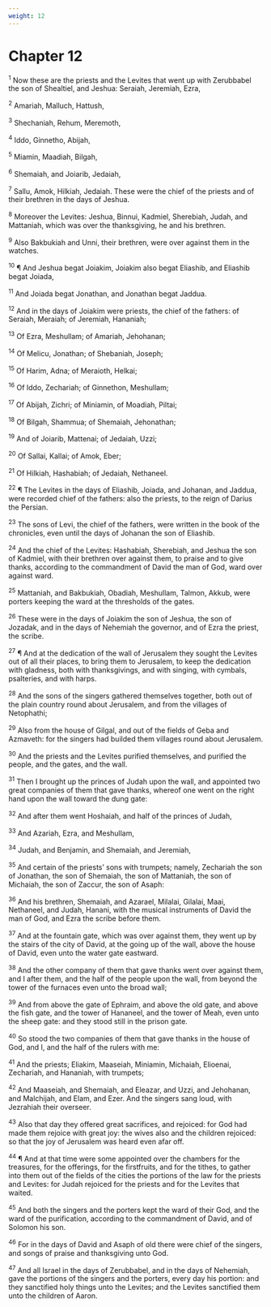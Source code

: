 ```yaml
---
weight: 12
---
```


# Chapter 12

<sup>1</sup> Now these are the priests and the Levites that went up with Zerubbabel the son of Shealtiel, and Jeshua: Seraiah, Jeremiah, Ezra, 

<sup>2</sup> Amariah, Malluch, Hattush, 

<sup>3</sup> Shechaniah, Rehum, Meremoth, 

<sup>4</sup> Iddo, Ginnetho, Abijah, 

<sup>5</sup> Miamin, Maadiah, Bilgah, 

<sup>6</sup> Shemaiah, and Joiarib, Jedaiah, 

<sup>7</sup> Sallu, Amok, Hilkiah, Jedaiah. These were the chief of the priests and of their brethren in the days of Jeshua. 

<sup>8</sup> Moreover the Levites: Jeshua, Binnui, Kadmiel, Sherebiah, Judah, and Mattaniah, which was over the thanksgiving, he and his brethren. 

<sup>9</sup> Also Bakbukiah and Unni, their brethren, were over against them in the watches. 

<sup>10</sup> ¶ And Jeshua begat Joiakim, Joiakim also begat Eliashib, and Eliashib begat Joiada, 

<sup>11</sup> And Joiada begat Jonathan, and Jonathan begat Jaddua. 

<sup>12</sup> And in the days of Joiakim were priests, the chief of the fathers: of Seraiah, Meraiah; of Jeremiah, Hananiah; 

<sup>13</sup> Of Ezra, Meshullam; of Amariah, Jehohanan; 

<sup>14</sup> Of Melicu, Jonathan; of Shebaniah, Joseph; 

<sup>15</sup> Of Harim, Adna; of Meraioth, Helkai; 

<sup>16</sup> Of Iddo, Zechariah; of Ginnethon, Meshullam; 

<sup>17</sup> Of Abijah, Zichri; of Miniamin, of Moadiah, Piltai; 

<sup>18</sup> Of Bilgah, Shammua; of Shemaiah, Jehonathan; 

<sup>19</sup> And of Joiarib, Mattenai; of Jedaiah, Uzzi; 

<sup>20</sup> Of Sallai, Kallai; of Amok, Eber; 

<sup>21</sup> Of Hilkiah, Hashabiah; of Jedaiah, Nethaneel. 

<sup>22</sup> ¶ The Levites in the days of Eliashib, Joiada, and Johanan, and Jaddua, were recorded chief of the fathers: also the priests, to the reign of Darius the Persian. 

<sup>23</sup> The sons of Levi, the chief of the fathers, were written in the book of the chronicles, even until the days of Johanan the son of Eliashib. 

<sup>24</sup> And the chief of the Levites: Hashabiah, Sherebiah, and Jeshua the son of Kadmiel, with their brethren over against them, to praise and to give thanks, according to the commandment of David the man of God, ward over against ward. 

<sup>25</sup> Mattaniah, and Bakbukiah, Obadiah, Meshullam, Talmon, Akkub, were porters keeping the ward at the thresholds of the gates. 

<sup>26</sup> These were in the days of Joiakim the son of Jeshua, the son of Jozadak, and in the days of Nehemiah the governor, and of Ezra the priest, the scribe. 

<sup>27</sup> ¶ And at the dedication of the wall of Jerusalem they sought the Levites out of all their places, to bring them to Jerusalem, to keep the dedication with gladness, both with thanksgivings, and with singing, with cymbals, psalteries, and with harps. 

<sup>28</sup> And the sons of the singers gathered themselves together, both out of the plain country round about Jerusalem, and from the villages of Netophathi; 

<sup>29</sup> Also from the house of Gilgal, and out of the fields of Geba and Azmaveth: for the singers had builded them villages round about Jerusalem. 

<sup>30</sup> And the priests and the Levites purified themselves, and purified the people, and the gates, and the wall. 

<sup>31</sup> Then I brought up the princes of Judah upon the wall, and appointed two great companies of them that gave thanks, whereof one went on the right hand upon the wall toward the dung gate: 

<sup>32</sup> And after them went Hoshaiah, and half of the princes of Judah, 

<sup>33</sup> And Azariah, Ezra, and Meshullam, 

<sup>34</sup> Judah, and Benjamin, and Shemaiah, and Jeremiah, 

<sup>35</sup> And certain of the priests’ sons with trumpets; namely, Zechariah the son of Jonathan, the son of Shemaiah, the son of Mattaniah, the son of Michaiah, the son of Zaccur, the son of Asaph: 

<sup>36</sup> And his brethren, Shemaiah, and Azarael, Milalai, Gilalai, Maai, Nethaneel, and Judah, Hanani, with the musical instruments of David the man of God, and Ezra the scribe before them. 

<sup>37</sup> And at the fountain gate, which was over against them, they went up by the stairs of the city of David, at the going up of the wall, above the house of David, even unto the water gate eastward. 

<sup>38</sup> And the other company of them that gave thanks went over against them, and I after them, and the half of the people upon the wall, from beyond the tower of the furnaces even unto the broad wall; 

<sup>39</sup> And from above the gate of Ephraim, and above the old gate, and above the fish gate, and the tower of Hananeel, and the tower of Meah, even unto the sheep gate: and they stood still in the prison gate. 

<sup>40</sup> So stood the two companies of them that gave thanks in the house of God, and I, and the half of the rulers with me: 

<sup>41</sup> And the priests; Eliakim, Maaseiah, Miniamin, Michaiah, Elioenai, Zechariah, and Hananiah, with trumpets; 

<sup>42</sup> And Maaseiah, and Shemaiah, and Eleazar, and Uzzi, and Jehohanan, and Malchijah, and Elam, and Ezer. And the singers sang loud, with Jezrahiah their overseer. 

<sup>43</sup> Also that day they offered great sacrifices, and rejoiced: for God had made them rejoice with great joy: the wives also and the children rejoiced: so that the joy of Jerusalem was heard even afar off. 

<sup>44</sup> ¶ And at that time were some appointed over the chambers for the treasures, for the offerings, for the firstfruits, and for the tithes, to gather into them out of the fields of the cities the portions of the law for the priests and Levites: for Judah rejoiced for the priests and for the Levites that waited. 

<sup>45</sup> And both the singers and the porters kept the ward of their God, and the ward of the purification, according to the commandment of David, and of Solomon his son. 

<sup>46</sup> For in the days of David and Asaph of old there were chief of the singers, and songs of praise and thanksgiving unto God. 

<sup>47</sup> And all Israel in the days of Zerubbabel, and in the days of Nehemiah, gave the portions of the singers and the porters, every day his portion: and they sanctified holy things unto the Levites; and the Levites sanctified them unto the children of Aaron. 


